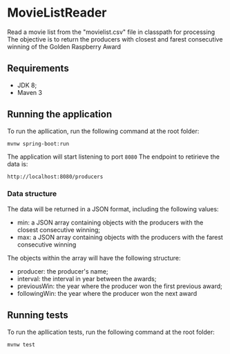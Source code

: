 # MovieListReader
Read a movie list from the "movielist.csv" file in classpath for processing
The objective is to return the producers with closest and farest consecutive winning of the Golden Raspberry Award

## Requirements
- JDK 8;
- Maven 3

## Running the application
To run the apllication, run the following command at the root folder:
```
mvnw spring-boot:run
```
The application will start listening to port `8080`
The endpoint to retirieve the data is:
```
http://localhost:8080/producers
```
### Data structure
The data will be returned in a JSON format, including the following values:
- min: a JSON array containing objects with the producers with the closest consecutive winning;
- max: a JSON array containing objects with the producers with the farest consecutive winning

The objects within the array will have the following structure:
- producer: the producer's name;
- interval: the interval in year between the awards;
- previousWin: the year where the producer won the first previous award;
- followingWin: the year where the producer won the next award

## Running tests
To run the apllication tests, run the following command at the root folder:
```
mvnw test
```

